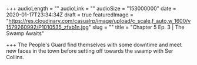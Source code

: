 +++
audioLength = ""
audioLink = ""
audioSize = "153000000"
date = 2020-01-17T23:34:34Z
draft = true
featuredImage = "https://res.cloudinary.com/casualrp/image/upload/c_scale,f_auto,w_1600/v1579260992/P1010535_zfxb1n.jpg"
slug = ""
title = "Chapter 5 Ep. 3 | The Swamp Awaits"

+++
The People's Guard find themselves with some downtime and meet new faces in the town before setting off towards the swamp with Ser Collins.